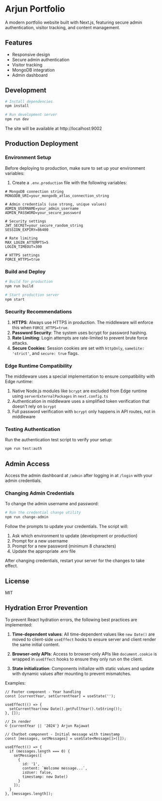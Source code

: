 # Arjun Portfolio

A modern portfolio website built with Next.js, featuring secure admin authentication, visitor tracking, and content management.

## Features

- Responsive design
- Secure admin authentication
- Visitor tracking
- MongoDB integration
- Admin dashboard

## Development

```bash
# Install dependencies
npm install

# Run development server
npm run dev
```

The site will be available at http://localhost:9002

## Production Deployment

### Environment Setup

Before deploying to production, make sure to set up your environment variables:

1. Create a `.env.production` file with the following variables:

```
# MongoDB connection string
MONGODB_URI=your_mongodb_atlas_connection_string

# Admin credentials (use strong, unique values)
ADMIN_USERNAME=your_admin_username
ADMIN_PASSWORD=your_secure_password

# Security settings
JWT_SECRET=your_secure_random_string
SESSION_EXPIRY=86400

# Rate limiting
MAX_LOGIN_ATTEMPTS=5
LOGIN_TIMEOUT=300

# HTTPS settings
FORCE_HTTPS=true
```

### Build and Deploy

```bash
# Build for production
npm run build

# Start production server
npm start
```

### Security Recommendations

1. **HTTPS**: Always use HTTPS in production. The middleware will enforce this when `FORCE_HTTPS=true`.
2. **Password Security**: The system uses bcrypt for password hashing.
3. **Rate Limiting**: Login attempts are rate-limited to prevent brute force attacks.
4. **Secure Cookies**: Session cookies are set with `httpOnly`, `sameSite: 'strict'`, and `secure: true` flags.

### Edge Runtime Compatibility

The middleware uses a special implementation to ensure compatibility with Edge runtime:

1. Native Node.js modules like `bcrypt` are excluded from Edge runtime using `serverExternalPackages` in `next.config.ts`
2. Authentication in middleware uses a simplified token verification that doesn't rely on `bcrypt`
3. Full password verification with `bcrypt` only happens in API routes, not in middleware

### Testing Authentication

Run the authentication test script to verify your setup:

```bash
npm run test:auth
```

## Admin Access

Access the admin dashboard at `/admin` after logging in at `/login` with your admin credentials.

### Changing Admin Credentials

To change the admin username and password:

```bash
# Run the credential change utility
npm run change-admin
```

Follow the prompts to update your credentials. The script will:
1. Ask which environment to update (development or production)
2. Prompt for a new username
3. Prompt for a new password (minimum 8 characters)
4. Update the appropriate .env file

After changing credentials, restart your server for the changes to take effect.

## License

MIT

## Hydration Error Prevention

To prevent React hydration errors, the following best practices are implemented:

1. **Time-dependent values**: All time-dependent values like `new Date()` are moved to client-side `useEffect` hooks to ensure server and client render the same initial content.

2. **Browser-only APIs**: Access to browser-only APIs like `document.cookie` is wrapped in `useEffect` hooks to ensure they only run on the client.

3. **State initialization**: Components initialize with static values and update with dynamic values after mounting to prevent mismatches.

Examples:

```tsx
// Footer component - Year handling
const [currentYear, setCurrentYear] = useState('');

useEffect(() => {
  setCurrentYear(new Date().getFullYear().toString());
}, []);

// In render
© {currentYear || '2024'} Arjun Rajawat
```

```tsx
// Chatbot component - Initial message with timestamp
const [messages, setMessages] = useState<Message[]>([]);

useEffect(() => {
  if (messages.length === 0) {
    setMessages([
      {
        id: '1',
        content: `Welcome message...`,
        isUser: false,
        timestamp: new Date()
      }
    ]);
  }
}, [messages.length]);
```
